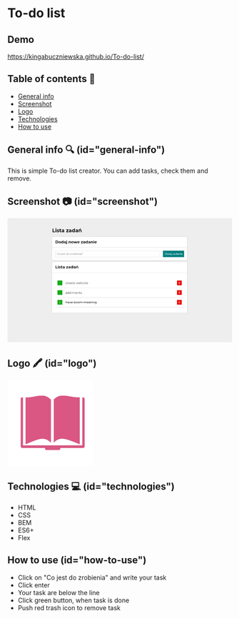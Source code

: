 # To-do list

## Demo
https://kingabuczniewska.github.io/To-do-list/

## Table of contents :ledger:
* [General info](href="#general-info")
* [Screenshot](href="#screenshot")
* [Logo](href="#logo")
* [Technologies](href="#technologies")
* [How to use](href="#how-to-use")

## General info :mag: (id="general-info")

This is simple To-do list creator. You can add tasks, check them and remove.

## Screenshot :camera: (id="screenshot")
![](https://github.com/KingaBuczniewska/To-do-list/blob/main/images/screenshot.jpg?raw=true)

## Logo :crayon: (id="logo")
![Here's my logo](https://github.com/KingaBuczniewska/To-do-list/blob/main/images/logo.png?raw=true)


## Technologies :computer: (id="technologies")
* HTML
* CSS
* BEM
* ES6+
* Flex

## How to use (id="how-to-use")
* Click on "Co jest do zrobienia" and write your task 
* Click enter 
* Your task are below the line 
* Click green button, when task is done 
* Push red trash icon to remove task 
